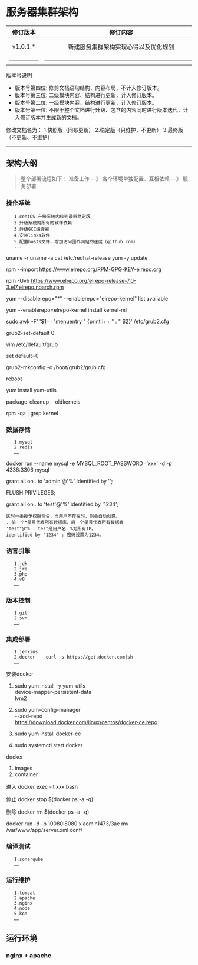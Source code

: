 # 服务器集群架构

| 修订版本 | 修订内容  | 修订人员 | 文档类型 | 修订日期 |
| :-----: |  :-----:  | :-----: | :-----: | :-----: |
|  v1.0.1.* | 新建服务集群架构实现心得以及优化规划 | sid | -- | 2018-12-04 |
| ————— | —————————————————————————— | ————— | ————— | —————— |

版本号说明

* 版本号第四位: 修剪文档语句结构、内容布局，不计入修订版本。
* 版本号第三位: 二级模块内容、结构进行更新，计入修订版本。
* 版本号第二位: 一级模块内容、结构进行更新，计入修订版本。
* 版本号第一位: 不限于整个文档进行升级、包含的内容同时进行版本迭代，计入修订版本并生成新的文档。

修改文档名为：
1.快照版（同布更新）
2.稳定版（只维护，不更新）
3.最终版（不更新、不维护）

---

## 架构大纲

> 整个部署流程如下：
>准备工作 —》 各个环境单独配置、互相依赖 —》 服务部署

### 操作系统

```text
   1.centOS 升级系统内核到最新稳定版
   2.升级系统内所有的软件依赖
   3.升级GCC编译器
   4.安装links软件
   5.配置hosts文件，增加访问国外网站的速度（github.com）
   ...
```

uname -r
uname -a
cat /etc/redhat-release
yum -y update

rpm --import https://www.elrepo.org/RPM-GPG-KEY-elrepo.org

rpm -Uvh https://www.elrepo.org/elrepo-release-7.0-3.el7.elrepo.noarch.rpm

yum --disablerepo="*" --enablerepo="elrepo-kernel" list available

yum --enablerepo=elrepo-kernel install kernel-ml

sudo awk -F\' '$1=="menuentry " {print i++ " : " $2}' /etc/grub2.cfg

grub2-set-default 0

vim /etc/default/grub

set default=0

grub2-mkconfig -o /boot/grub2/grub.cfg

reboot

yum install yum-utils

package-cleanup --oldkernels

rpm -qa | grep kernel

### 数据存储

```text
   1.mysql
   2.redis
   ……
```

 docker run --name mysql -e MYSQL_ROOT_PASSWORD='xxx' -d -p 4336:3306 mysql

grant all on *.* to 'admin'@'%' identified by '';

FLUSH PRIVILEGES;

grant all on *.* to 'test'@'%' identified by '1234';

```utf-8
这时一条授予权限命令，当用户不存在时，则会自动创建。
. 前一个*星号代表所有数据库，后一个星号代表所有数据表
'test"@'% : test是用户名，%为所有IP。
identified by '1234' : 密码设置为1234。
```

### 语言引擎

```text
   1.jdk
   2.jre
   3.php
   4.v8
   ……
```

### 版本控制

```text
   1.git
   2.svn
   ……
```

### 集成部署

```text
   1.jenkins
   2.docker    curl -s https://get.docker.com|sh
   ……
```

安装docker 

1. sudo yum install -y yum-utils \
  device-mapper-persistent-data \
  lvm2

2. sudo yum-config-manager \
    --add-repo \
    https://download.docker.com/linux/centos/docker-ce.repo

3. sudo yum install docker-ce
4. sudo systemctl start docker

docker

1. images
2. container

进入
docker exec -it xxx bash

停止
docker stop $(docker ps -a -q)

删除
docker rm $(docker ps -a -q)

docker run -d -p 10080:8080 xiaomin1473/3ae
mv /var/www/app/server.xml  conf/

### 编译测试

```text
   1.sonarqube
   ……
```

### 运行维护

```text
   1.tomcat
   2.apache
   3.nginx
   4.node
   5.koa
   ……
```

## 运行环境

### nginx + apache